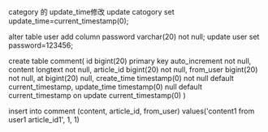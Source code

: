category 的 update_time修改
update catogory set update_time=current_timestamp(0);



alter table user add column password varchar(20) not null;
update user set password=123456;

create table comment(
id bigint(20) primary key auto_increment not null,
content longtext not null,
article_id bigint(20) not null,
from_user bigint(20) not null,
at bigint(20) null,
create_time timestamp(0) not null default current_timestamp,
update_time timestamp(0) null default current_timestamp on update current_timestamp(0)
)

insert into comment (content, article_id, from_user) values('content1 from user1 article_id1', 1, 1)